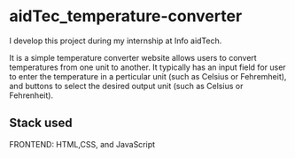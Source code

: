 # aidTec_temperature-converter
I develop this project during my internship at Info aidTech.

It is a simple temperature converter website allows users to convert temperatures from one unit to another.
It typically has an input field for user to enter the temperature in a perticular unit (such as Celsius or Fehremheit), and buttons to select the desired output unit (such as Celsius or Fehrenheit).


## Stack used
FRONTEND: HTML,CSS, and JavaScript
